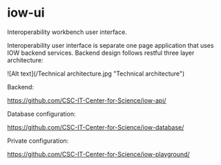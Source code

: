 # iow-ui
Interoperability workbench user interface.

Interoperability user interface is separate one page application that uses IOW backend services. Backend design follows restful three layer architecture:

![Alt text](/Technical architecture.jpg "Technical architecture")


Backend:

https://github.com/CSC-IT-Center-for-Science/iow-api/

Database configuration:

https://github.com/CSC-IT-Center-for-Science/iow-database/

Private configuration:

https://github.com/CSC-IT-Center-for-Science/iow-playground/

